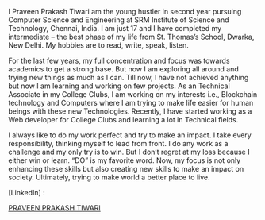 I Praveen Prakash Tiwari am the young hustler in second year pursuing Computer Science and Engineering at SRM Institute of Science and Technology, Chennai, India. I am just 17 and I have completed my intermediate – the best phase of my life from St. Thomas’s School, Dwarka, New Delhi. My hobbies are to read, write, speak, listen.

For the last few years, my full concentration and focus was towards academics to get a strong base. But now I am exploring all around and trying new things as much as I can. Till now, I have not achieved anything but now I am learning and working on few projects.
As an Technical Associate in my College Clubs, I am working on my interests i.e., Blockchain technology and Computers where I am trying to make life easier for human beings with these new Technologies. Recently, I have started working as a Web developer for College Clubs and learning a lot in Technical fields.

I always like to do my work perfect and try to make an impact. I take every responsibility, thinking myself to lead from front. I do any work as a challenge and my only try is to win. But I don’t regret at my loss because I either win or learn. “DO” is my favorite word.
Now, my focus is not only enhancing these skills but also creating new skills to make an impact on society. Ultimately, trying to make world a better place to live.

[LinkedIn] : <div class="badge-base LI-profile-badge" data-locale="en_US" data-size="large" data-theme="light" data-type="VERTICAL" data-vanity="praveenprakashtiwari" data-version="v1"><a class="badge-base__link LI-simple-link" href="https://in.linkedin.com/in/praveenprakashtiwari?trk=profile-badge">PRAVEEN PRAKASH TIWARI</a></div>

